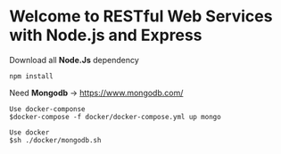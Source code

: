 
Welcome to RESTful Web Services with Node.js and Express
=========================================================

Download all **Node.Js** dependency

```
npm install
```

Need **Mongodb** -> https://www.mongodb.com/

```
Use docker-componse
$docker-compose -f docker/docker-compose.yml up mongo

Use docker
$sh ./docker/mongodb.sh

```

